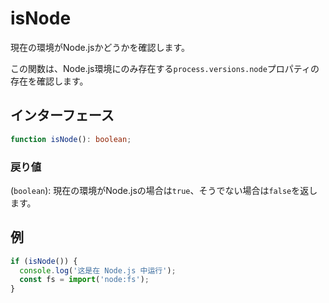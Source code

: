 # isNode

現在の環境がNode.jsかどうかを確認します。

この関数は、Node.js環境にのみ存在する`process.versions.node`プロパティの存在を確認します。

## インターフェース

```typescript
function isNode(): boolean;
```

### 戻り値

(`boolean`): 現在の環境がNode.jsの場合は`true`、そうでない場合は`false`を返します。

## 例

```typescript
if (isNode()) {
  console.log('这是在 Node.js 中运行');
  const fs = import('node:fs');
}
```
